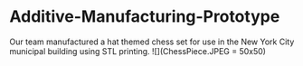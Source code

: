 # Additive-Manufacturing-Prototype
Our team manufactured a hat themed chess set for use in the New York City municipal building using STL printing.
![](ChessPiece.JPEG = 50x50)
